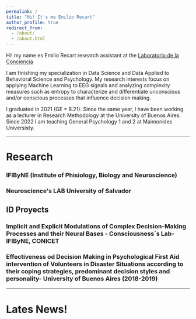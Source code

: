 ```yaml
---
permalink: /
title: "Hi! It's me Emilio Recart"
author_profile: true
redirect_from: 
  - /about/
  - /about.html
---
```

Hi! my name es Emilio Recart research assistant at the [Laboratorio de la Conciencia](https://sites.google.com/view/laboratoriodelaconciencia/p%C3%A1gina-principal)

I am finishing my specialization in Data Science and Data Applied to Behavioral Science and Psychology. My research interests focus on applying Machine Learning to EEG signals and analyzing complexity measures such as entropy to characterize and differentiate unconscious and/or conscious processes that influence decision making.

I graduated in 2021 (GE = 8.21). Since the same year, I have been working as a lecturer in Research Methodology at the University of Buenos Aires. Since 2022 I am teaching General Psychology 1 and 2 at Maimonides Universisty. 

---
# Research 

### IFIByNE (Institute of Phisiology, Biology and Neuroscience)

### Neuroscience's LAB University of Salvador


## ID Proyects


### Implicit and Explicit Modulations of Complex Decision-Making Processes and their Neural Bases - Consciousness´s Lab- IFIByNE, CONICET

### Effectiveness od Decision Making in Psychological First Aid intervention of Volunteers in Disaster Situations according to their coping strategies, predominant decision styles and personality- University of Buenos Aires (2018-2019)

---
# Lates News! 






